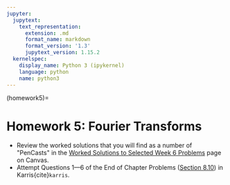 ```yaml
---
jupyter:
  jupytext:
    text_representation:
      extension: .md
      format_name: markdown
      format_version: '1.3'
      jupytext_version: 1.15.2
  kernelspec:
    display_name: Python 3 (ipykernel)
    language: python
    name: python3
---
```


(homework5)=
# Homework 5: Fourier Transforms

* Review the worked solutions that you will find as a number of "PenCasts" in the [Worked Solutions to Selected Week 6 Problems](https://canvas.swansea.ac.uk/courses/44853/pages/worked-solutions-to-selected-week-6-problems) page on Canvas. 
* Attempt Questions 1—6 of the End of Chapter Problems ([Section 8.10](https://ebookcentral.proquest.com/lib/swansea-ebooks/reader.action?docID=44853&ppg=315)) in Karris{cite}`karris`.
